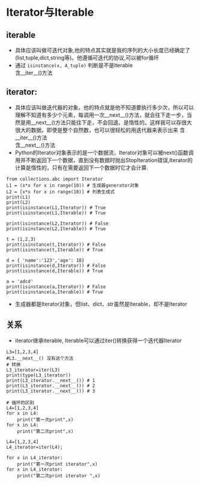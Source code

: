 # Iterator与Iterable

## iterable
* 具体应该叫做可迭代对象,他的特点其实就是我的序列的大小长度已经确定了(list,tuple,dict,string等)。他遵循可迭代的协议,可以被for循坏
* 通过 `isinstance(x, A_tuple)` 判断是不是iterable   
  含__iter__()方法
## iterator:
* 具体应该叫做迭代器的对象。他的特点就是他不知道要执行多少次，所以可以理解不知道有多少个元素，每调用一次__next__()方法，就会往下走一步，当然是用__next__()方法只能往下走，不会回退。是惰性的。这样我可以存很大很大的数据，即使是整个自然数，也可以很轻松的用迭代器来表示出来
  含__iter__()方法   
  含__next__()方法
* Python的Iterator对象表示的是一个数据流，Iterator对象可以被next()函数调用并不断返回下一个数据，直到没有数据时抛出StopIteration错误,Iterator的计算是惰性的，只有在需要返回下一个数据时它才会计算.
```
from collections.abc import Iterator
L1 = (x*x for x in range(10)) # 生成器generator对象
L2 = [x*x for x in range(10)] # 列表生成式
print(L1)
print(L2)
print(isinstance(L1,Iterator)) # True
print(isinstance(L1,Iterable)) # True

print(isinstance(L2,Iterator)) # False
print(isinstance(L2,Iterable)) # True

t = (1,2,3)
print(isinstance(t,Iterator)) # False
print(isinstance(t,Iterable)) # True

d = { 'name':'123','age': 10}
print(isinstance(d,Iterator)) # False
print(isinstance(d,Iterable)) # True

a = 'adcd'
print(isinstance(a,Iterator)) # False
print(isinstance(a,Iterable)) # True

```
*  生成器都是Iterator对象，但list、dict、str虽然是Iterable，却不是Iterator

## 关系
* iterator继承iterable, Iterable可以通过iter()转换获得一个迭代器Iterator
```
L3=[1,2,3,4]
#L3.__next__() 没有这个方法
# 转换
L3_iterator=iter(L3)
print(type(L3_iterator))
print(L3_iterator.__next__()) # 1
print(L3_iterator.__next__()) # 2
print(L3_iterator.__next__()) # 3 

# 循环的区别
L4=[1,2,3,4]
for x in L4:
    print("第一次print",x)
for x in L4:
    print("第二次print",x)

L4=[1,2,3,4]
L4_iterator=iter(L4);

for x in L4_iterator:
    print("第一次print iterator",x)
for x in L4_iterator:
    print("第二次print iterator ",x)
```



